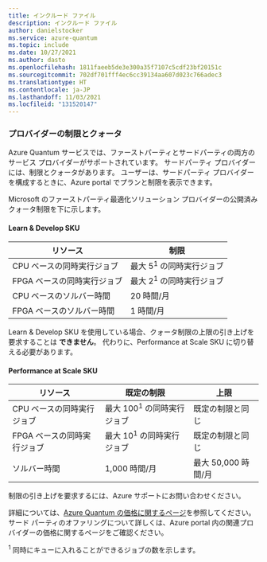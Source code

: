 ```yaml
---
title: インクルード ファイル
description: インクルード ファイル
author: danielstocker
ms.service: azure-quantum
ms.topic: include
ms.date: 10/27/2021
ms.author: dasto
ms.openlocfilehash: 1811faeeb5de3e300a35f7107c5cdf23bf20151c
ms.sourcegitcommit: 702df701fff4ec6cc39134aa607d023c766adec3
ms.translationtype: HT
ms.contentlocale: ja-JP
ms.lasthandoff: 11/03/2021
ms.locfileid: "131520147"
---
```

### <a name="provider-limits--quota"></a>プロバイダーの制限とクォータ

Azure Quantum サービスでは、ファーストパーティとサードパーティの両方のサービス プロバイダーがサポートされています。 サードパーティ プロバイダーには、制限とクォータがあります。 ユーザーは、サードパーティ プロバイダーを構成するときに、Azure portal でプランと制限を表示できます。 

Microsoft のファーストパーティ最適化ソリューション プロバイダーの公開済みクォータ制限を下に示します。 

#### <a name="learn--develop-sku"></a>Learn & Develop SKU

| リソース | 制限 |
| --- | --- |
| CPU ベースの同時実行ジョブ | 最大 5<sup>1</sup> の同時実行ジョブ |
| FPGA ベースの同時実行ジョブ | 最大 2<sup>1</sup> の同時実行ジョブ |
| CPU ベースのソルバー時間 | 20 時間/月  |
| FPGA ベースのソルバー時間 | 1 時間/月  |

Learn & Develop SKU を使用している場合、クォータ制限の上限の引き上げを要求することは **できません**。 代わりに、Performance at Scale SKU に切り替える必要があります。

#### <a name="performance-at-scale-sku"></a>Performance at Scale SKU

| リソース | 既定の制限 | 上限 |
| --- | --- | --- |
| CPU ベースの同時実行ジョブ | 最大 100<sup>1</sup> の同時実行ジョブ | 既定の制限と同じ |
| FPGA ベースの同時実行ジョブ | 最大 10<sup>1</sup> の同時実行ジョブ | 既定の制限と同じ |
| ソルバー時間 | 1,000 時間/月  | 最大 50,000 時間/月 |

制限の引き上げを要求するには、Azure サポートにお問い合わせください。

詳細については、[Azure Quantum の価格に関するページ](https://aka.ms/AQ/Pricing)を参照してください。
サード パーティのオファリングについて詳しくは、Azure portal 内の関連プロバイダーの価格に関するページをご確認ください。

<sup>1</sup> 同時にキューに入れることができるジョブの数を示します。
